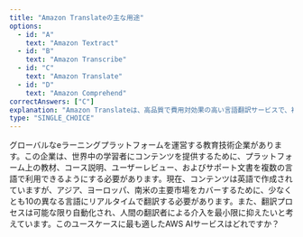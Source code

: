 ```yaml
---
title: "Amazon Translateの主な用途"
options:
  - id: "A"
    text: "Amazon Textract"
  - id: "B"
    text: "Amazon Transcribe"
  - id: "C"
    text: "Amazon Translate"
  - id: "D"
    text: "Amazon Comprehend"
correctAnswers: ["C"]
explanation: "Amazon Translateは、高品質で費用対効果の高い言語翻訳サービスで、複数言語間のテキスト翻訳を提供します。ウェブサイトやアプリケーションのコンテンツを様々な言語に翻訳するために使用されます。Amazon Textractは画像内のテキスト認識、Amazon Transcribeは音声からテキストへの変換、Amazon Comprehendはテキストからの感情分析の機能を提供します。"
type: "SINGLE_CHOICE"
---
```


グローバルなeラーニングプラットフォームを運営する教育技術企業があります。この企業は、世界中の学習者にコンテンツを提供するために、プラットフォーム上の教材、コース説明、ユーザーレビュー、およびサポート文書を複数の言語で利用できるようにする必要があります。現在、コンテンツは英語で作成されていますが、アジア、ヨーロッパ、南米の主要市場をカバーするために、少なくとも10の異なる言語にリアルタイムで翻訳する必要があります。また、翻訳プロセスは可能な限り自動化され、人間の翻訳者による介入を最小限に抑えたいと考えています。このユースケースに最も適したAWS AIサービスはどれですか？